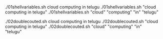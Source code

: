 ./01shellvariables.sh cloud computing in telugu
./01shellvariables.sh "cloud computing in telugu"
./01shellvariables.sh "cloud" "computing" "in" "telugu"


./02doublecouted.sh cloud computing in telugu
./02doublecouted.sh "cloud computing in telugu"
./02doublecouted.sh "cloud" "computing" "in" "telugu"

